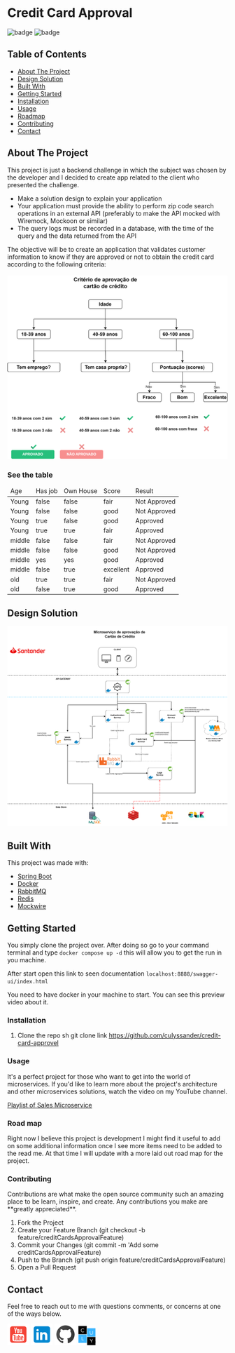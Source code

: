 # Credit Card Approval

![badge](https://img.shields.io/badge/license-MIT-blue.svg)
![badge](https://img.shields.io/badge/LinkedIn-IN%20-blue)

<!-- TABLE OF CONTENTS -->

## Table of Contents
* [About The Project](#about-the-project)
* [Design Solution](#design-solution)
* [Built With](#built-with)
* [Getting Started](#getting-started)
* [Installation](#installation)
* [Usage](#usage)
* [Roadmap](#roadmap)
* [Contributing](#contributing)
* [Contact](#contact)

<!-- ABOUT THE PROJECT -->
## About The Project
This project is just a backend challenge in which the subject was chosen by the developer and I decided to create app related to the client who presented the challenge. 
<br>
<ul>
    <li>Make a solution design to explain your application</li>
    <li>Your application must provide the ability to perform zip code search operations in an external API (preferably to make the API mocked with Wiremock, Mockoon or similar)</li>
    <li>The query logs must be recorded in a database, with the time of the query and the data returned from the API</li>

</ul>

The objective will be to create an application that validates customer information to know if they are approved or not to obtain the credit card according to the following criteria:
<br>
<br>
<img src="./images/image0.png">

### See the table

<table>
   <thead>
      <tr>
         <td>Age</td>
         <td>Has job</td>
         <td>Own House</td>
         <td>Score</td>
         <td>Result</td>
      </tr>
   </thead>
   <tbody>
      <tr>
         <td>Young</td>
         <td>false</td>
         <td>false</td>
         <td>fair</td>
         <td>Not Approved</td>
      </tr>
      <tr>
         <td>Young</td>
         <td>false</td>
         <td>false</td>
         <td>good</td>
         <td>Not Approved</td>
      </tr>
      <tr>
         <td>Young</td>
         <td>true</td>
         <td>false</td>
         <td>good</td>
         <td>Approved</td>
      </tr>
      <tr>
         <td>Young</td>
         <td>true</td>
         <td>true</td>
         <td>fair</td>
         <td>Approved</td>
      </tr>
      <tr>
         <td>middle</td>
         <td>false</td>
         <td>false</td>
         <td>fair</td>
         <td>Not Approved</td>
      </tr>
      <tr>
         <td>middle</td>
         <td>false</td>
         <td>false</td>
         <td>good</td>
         <td>Not Approved</td>
      </tr>
      <tr>
         <td>middle</td>
         <td>yes</td>
         <td>yes</td>
         <td>good</td>
         <td>Approved</td>
      </tr>
      <tr>
         <td>middle</td>
         <td>false</td>
         <td>true</td>
         <td>excellent</td>
         <td>Approved</td>
      </tr>
      <tr>
         <td>old</td>
         <td>true</td>
         <td>true</td>
         <td>fair</td>
         <td>Not Approved</td>
      </tr>
      <td>old</td>
         <td>false</td>
         <td>true</td>
         <td>good</td>
         <td>Approved</td>
      </tr>
   </tbody>
</table>

## Design Solution
![](images/image1.png)
<!-- Built With -->
## Built With
This project was made with:
   <ul>
      <li><a href="#">Spring Boot</a></li>
      <li><a href="#">Docker</a></li>
      <li><a href="#">RabbitMQ</a></li>
      <li><a href="#">Redis</a></li>
      <li><a href="#">Mockwire</a></li>
   </ul>

<!-- GETTING STARTED -->
## Getting Started
You simply clone the project over. After doing so go to your command terminal and type `docker compose up -d` this will allow you to get the run in you machine.

After start open this link to seen documentation `localhost:8888/swagger-ui/index.html`

<!-- Prerequisites -->
You need to have docker in your machine to start.
You can see this preview video about it.

### Installation

1. Clone the repo
   sh
   git clone link https://github.com/culyssander/credit-card-approvel



<!-- USAGE EXAMPLES -->
### Usage
It's a perfect project for those who want to get into the world of microservices. If you'd like to learn more about the project's architecture and other microservices solutions, watch the video on my YouTube channel.

<a target="_blank" href="https://www.youtube.com/watch?v=Wwo-mSIWymc&list=PLqs4l_WmH-7BJfCoaWj4j_MXj4jSr8edO">Playlist of Sales Microservice</a>

<!-- ROAD MAP -->
### Road map
Right now I believe this project is development I might find it useful to add on some additional information once I see more items need to be added to the read me. At that time I will update with a more laid out road map for the project.


<!-- CONTRIBUTING -->
### Contributing

<p>Contributions are what make the open source community such an amazing place to be learn, inspire, and create. Any contributions you make are **greatly appreciated**.
</p>

1. Fork the Project
2. Create your Feature Branch (git checkout -b feature/creditCardsApprovalFeature)
3. Commit your Changes (git commit -m 'Add some creditCardsApprovalFeature)
4. Push to the Branch (git push origin feature/creditCardsApprovalFeature)
5. Open a Pull Request

<!-- CONTACT -->
## Contact

<p>Feel free to reach out to me with questions comments, or concerns at one of the ways below. </p>
<a target="_blank" href="https://www.youtube.com/@quitumbaferreira/"><img src="./images/youtube.png"></a>
<a target="_blank" href="https://www.linkedin.com/in/quitumbaferreira/"><img src="./images/linkedin.png"></a>
<a target="_blank" href="https://github.com/culyssander"><img src="./images/github.png"></a>
<a target="_blank" href="https://culysoft.com/"><img src="./images/logo-culysoft.png" width="40" height="45"></a>


